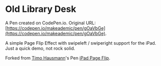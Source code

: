 # Old Library Desk

A Pen created on CodePen.io. Original URL: [https://codepen.io/makeademic/pen/gOaVbGe](https://codepen.io/makeademic/pen/gOaVbGe).

A simple Page Flip Effect with swipeleft / swiperight support for the iPad. Just a quick demo, not rock solid.

Forked from [Timo Hausmann](/timohausmann)'s Pen [iPad Page Flip](/timohausmann/pen/xdKkA/).

